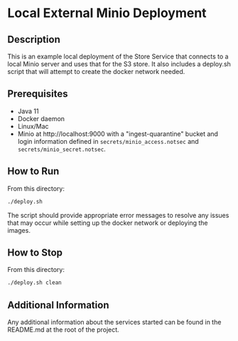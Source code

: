 # Local External Minio Deployment

## Description
This is an example local deployment of the Store Service that connects to a local Minio server and
uses that for the S3 store. It also includes a deploy.sh script that will attempt to create the
docker network needed.

## Prerequisites
* Java 11
* Docker daemon
* Linux/Mac
* Minio at http://localhost:9000 with a "ingest-quarantine" bucket and login information defined in
`secrets/minio_access.notsec` and `secrets/minio_secret.notsec`.

## How to Run
From this directory:
```bash
./deploy.sh
```
The script should provide appropriate error messages to resolve any issues that may occur while
setting up the docker network or deploying the images.

## How to Stop
From this directory:
```bash
./deploy.sh clean
```

## Additional Information
Any additional information about the services started can be found in the README.md at the root of
the project.
